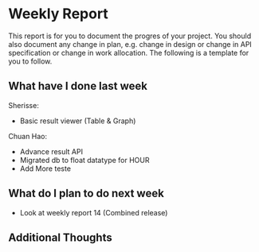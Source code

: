 # Weekly Report

This report is for you to document the progres of your project. You should also document any change in plan, e.g. change in design or change in API specification or change in work allocation. The following is a template for you to follow.

## What have I done last week

Sherisse:
- Basic result viewer (Table & Graph)

Chuan Hao:  
- Advance result API
- Migrated db to float datatype for HOUR
- Add More teste

## What do I plan to do next week

- Look at weekly report 14 (Combined release)

## Additional Thoughts
